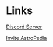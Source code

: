 # Links
[Discord Server](https://discord.gg/zmM5hVpzQs) 

[Invite AstroPedia](https://discord.com/oauth2/authorize?client_id=864920950549643355&scope=bot&permissions=37080590)
